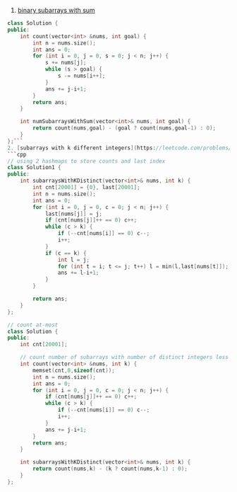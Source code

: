 1. [binary subarrays with sum](https://leetcode.com/problems/binary-subarrays-with-sum/)
```cpp
class Solution {
public:
    int count(vector<int> &nums, int goal) {
        int n = nums.size();
        int ans = 0;
        for (int i = 0, j = 0, s = 0; j < n; j++) {
            s += nums[j];
            while (s > goal) {
                s -= nums[i++];
            }
            ans += j-i+1;
        }
        return ans;
    }

    int numSubarraysWithSum(vector<int>& nums, int goal) {
        return count(nums,goal) - (goal ? count(nums,goal-1) : 0);
    }
};```
2. [subarrays with k different integers](https://leetcode.com/problems/subarrays-with-k-different-integers/description/)
```cpp
// using 2 hashmaps to store counts and last index
class Solution1 {
public:
    int subarraysWithKDistinct(vector<int>& nums, int k) {
        int cnt[20001] = {0}, last[20001];
        int n = nums.size();
        int ans = 0;
        for (int i = 0, j = 0, c = 0; j < n; j++) {
            last[nums[j]] = j;
            if (cnt[nums[j]]++ == 0) c++;
            while (c > k) {
                if (--cnt[nums[i]] == 0) c--;
                i++;
            }
            if (c == k) {
                int l = j;
                for (int t = i; t <= j; t++) l = min(l,last[nums[t]]);
                ans += l-i+1;
            }
        }

        return ans;
    }
};

// count at-most
class Solution {
public:
    int cnt[20001];

    // count number of subarrays with number of distinct integers less than or equal k
    int count(vector<int> &nums, int k) {
        memset(cnt,0,sizeof(cnt));
        int n = nums.size();
        int ans = 0;
        for (int i = 0, j = 0, c = 0; j < n; j++) {
            if (cnt[nums[j]]++ == 0) c++;
            while (c > k) {
                if (--cnt[nums[i]] == 0) c--;
                i++;
            }
            ans += j-i+1;
        }
        return ans;
    }

    int subarraysWithKDistinct(vector<int>& nums, int k) {
        return count(nums,k) - (k ? count(nums,k-1) : 0);
    }
};
```